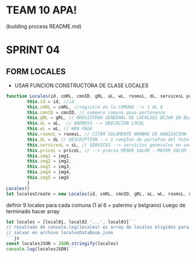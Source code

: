 # TEAM 10 APA!

(building process README.md)


# SPRINT 04

## FORM LOCALES

- USAR FUNCION CONSTRUCTORA DE CLASE LOCALES
```js 
function Locales(id, cmRL, cmnID, gRL, aL, wL, roomsL, dL, servicesL priceL, img1, img2, img3, img4, img5){
        this.id = id, //id
        this.cmRL = cmRL, //registro en la COMUNA --> 1 AL 9
        this.cmnID = cmnID, // numeero comuna quue pertenence
        this.gRL = gRL, // RREGISTROO GENEERAL DE LOCALEES DEJAR EN BLANCO
        this.aL = aL,  // ADDRESS --> UBICACION LOCAL
        this.wL = wL, // WEB PAGE
        this.roomsL = roomsL, // CITAR SOLAMENTE NOMBRE DE HABIIACION
        this.dL = dL // DESCRIPTION --> 1 ranglon de parrafoo del hotel
        this.servicesL = sL, // SERVICES --> servicios generales en una palabra para cada topico
        this.priceL = priceL, // --> precio MENOR VALOR - MAYOR VALOR (rango dee precio)
        this.img1 = img1,
        this.img2 = img2,
        this.img3 = img3,
        this.img4 = img4,
        this.img5 = img5
        }
Locales()
let localesCreate = new Locales(id, cmRL, cmnID, gRL, aL, wL, roomsL, dL, servicesL priceL, img1, img2, img3, img4, img5)
```
definir 9 locales para cada comuna (1 al 6 + palermo y belgrano)
 Luego de terminado hacer array
 ```js
 let locales = [local01, local02 '...', local03]```
 // resultado de console.log(locales) es array de locales eligidos para pagina coomunas luego dee ahii seguimos con habitaciones
// salvar en archivo localesDataBase.json
```js
const localesJSON = JSON.stringify(locales)
console.log(localesJSON)```
